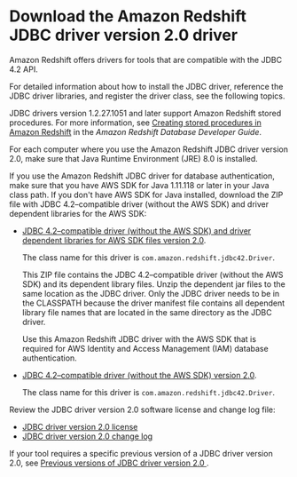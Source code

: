 # Download the Amazon Redshift JDBC driver version 2\.0 driver<a name="jdbc20-download-driver"></a>

Amazon Redshift offers drivers for tools that are compatible with the JDBC 4\.2 API\. 

For detailed information about how to install the JDBC driver, reference the JDBC driver libraries, and register the driver class, see the following topics\. 

JDBC drivers version 1\.2\.27\.1051 and later support Amazon Redshift stored procedures\. For more information, see [Creating stored procedures in Amazon Redshift](https://docs.aws.amazon.com/redshift/latest/dg/stored-procedure-overview.html) in the *Amazon Redshift Database Developer Guide*\. 

For each computer where you use the Amazon Redshift JDBC driver version 2\.0, make sure that Java Runtime Environment \(JRE\) 8\.0 is installed\. 

If you use the Amazon Redshift JDBC driver for database authentication, make sure that you have AWS SDK for Java 1\.11\.118 or later in your Java class path\. If you don't have AWS SDK for Java installed, download the ZIP file with JDBC 4\.2–compatible driver \(without the AWS SDK\) and driver dependent libraries for the AWS SDK:
+ [JDBC 4\.2–compatible driver \(without the AWS SDK\) and driver dependent libraries for AWS SDK files version 2\.0](https://s3.amazonaws.com/redshift-downloads/drivers/jdbc/2.0.0.4/redshift-jdbc42-2.0.0.4.zip)\. 

  The class name for this driver is `com.amazon.redshift.jdbc42.Driver`\.

  This ZIP file contains the JDBC 4\.2–compatible driver \(without the AWS SDK\) and its dependent library files\. Unzip the dependent jar files to the same location as the JDBC driver\. Only the JDBC driver needs to be in the CLASSPATH because the driver manifest file contains all dependent library file names that are located in the same directory as the JDBC driver\. 

  Use this Amazon Redshift JDBC driver with the AWS SDK that is required for AWS Identity and Access Management \(IAM\) database authentication\.
+ [JDBC 4\.2–compatible driver \(without the AWS SDK\) version 2\.0](https://s3.amazonaws.com/redshift-downloads/drivers/jdbc/2.0.0.4/redshift-jdbc42-2.0.0.4.jar)\. 

  The class name for this driver is `com.amazon.redshift.jdbc42.Driver`\.

Review the JDBC driver version 2\.0 software license and change log file: 
+ [JDBC driver version 2\.0 license](https://github.com/aws/amazon-redshift-jdbc-driver/blob/master/LICENSE) 
+ [JDBC driver version 2\.0 change log](https://github.com/aws/amazon-redshift-jdbc-driver/blob/master/CHANGELOG.md) 

If your tool requires a specific previous version of a JDBC driver version 2\.0, see [Previous versions of JDBC driver version 2\.0 ](jdbc20-previous-driver-version-20.md)\.